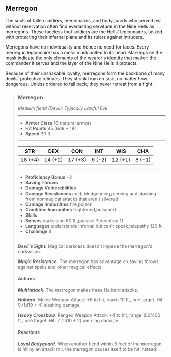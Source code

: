 ## Merregon
The souls of fallen soldiers, mercenaries, and bodyguards who served evil without reservation often find everlasting servitude in the Nine Hells as merregons. These faceless foot soldiers are the Hells' legionnaires, tasked with protecting their infernal plane and its rulers against intruders.

Merregons have no individuality and hence no need for faces. Every merregon legionnaire has a metal mask bolted to its head. Markings on the mask indicate the only elements of the wearer's identity that matter: the commander it serves and the layer of the Nine Hells it protects.

Because of their unshakable loyalty, merregons form the backbone of many devils' protective retinues. They shrink from no task, no matter how dangerous. Unless ordered to fall back, they never retreat from a fight.

>### Merregon
>*Medium fiend (Devil), Typically Lawful Evil*
>___
>- **Armor Class** 16 (natural armor)
>- **Hit Points** 45 (6d8 + 18)
>- **Speed** 30 ft.
>___
>|**STR**|**DEX**|**CON**|**INT**|**WIS**|**CHA**|
>|:---:|:---:|:---:|:---:|:---:|:---:|
>|18 (+4)|14 (+2)|17 (+3)|6 (-2)|12 (+1)|8 (-1)|
>
>___
>- **Proficiency Bonus** +2
>- **Saving Throws** 
>- **Damage Vulnerabilities** 
>- **Damage Resistances** cold; bludgeoning,piercing,and slashing from nonmagical attacks that aren't silvered
>- **Damage Immunities** fire,poison
>- **Condition Immunities** frightened,poisoned
>- **Skills** 
>- **Senses** darkvision 60 ft.,passive Perception 11
>- **Languages** understands Infernal but can't speak,telepathy 120 ft.
>- **Challenge** 4
>___
>***Devil's Sight.*** Magical darkness doesn't impede the merregon's darkvision.
>
>***Magic Resistance.*** The merregon has advantage on saving throws against spells and other magical effects.
>
>#### Actions
>***Multiattack.*** The merregon makes three Halberd attacks.
>
>***Halberd.*** Melee Weapon Attack: +6 to hit, reach 10 ft., one target. Hit: 9 (1d10 + 4) slashing damage.
>
>***Heavy Crossbow.*** Ranged Weapon Attack: +4 to hit, range 100/400 ft., one target. Hit: 7 (1d10 + 2) piercing damage.
>
>#### Reactions
>***Loyal Bodyguard.*** When another fiend within 5 feet of the merregon is hit by an attack roll, the merregon causes itself to be hit instead.
>
